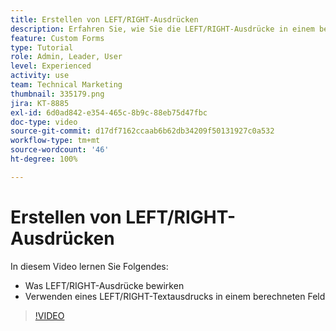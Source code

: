 ```yaml
---
title: Erstellen von LEFT/RIGHT-Ausdrücken
description: Erfahren Sie, wie Sie die LEFT/RIGHT-Ausdrücke in einem berechneten Feld in Adobe [!DNL Workfront]verwenden.
feature: Custom Forms
type: Tutorial
role: Admin, Leader, User
level: Experienced
activity: use
team: Technical Marketing
thumbnail: 335179.png
jira: KT-8885
exl-id: 6d0ad842-e354-465c-8b9c-88eb75d47fbc
doc-type: video
source-git-commit: d17df7162ccaab6b62db34209f50131927c0a532
workflow-type: tm+mt
source-wordcount: '46'
ht-degree: 100%

---
```


# Erstellen von LEFT/RIGHT-Ausdrücken

In diesem Video lernen Sie Folgendes:

* Was LEFT/RIGHT-Ausdrücke bewirken
* Verwenden eines LEFT/RIGHT-Textausdrucks in einem berechneten Feld

>[!VIDEO](https://video.tv.adobe.com/v/335179/?quality=12&learn=on&enablevpops)
